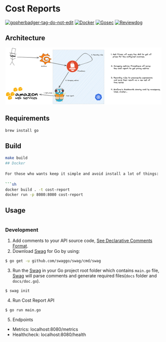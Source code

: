 # Cost Reports
<a href='https://github.com/jpoles1/gopherbadger' target='_blank'>![gopherbadger-tag-do-not-edit](https://img.shields.io/badge/Go%20Coverage-76%25-brightgreen.svg?longCache=true&style=flat)</a>
[![Docker](https://github.com/empathyco/platform-cost-report/actions/workflows/docker.yml/badge.svg)](https://github.com/empathyco/platform-cost-report/actions/workflows/docker.yml)
[![Gosec](https://github.com/empathyco/platform-cost-report/actions/workflows/gosec.yaml/badge.svg)](https://github.com/empathyco/platform-cost-report/actions/workflows/gosec.yaml)
[![Reviewdog](https://github.com/empathyco/platform-cost-report/actions/workflows/reviewdog.yml/badge.svg)](https://github.com/empathyco/platform-cost-report/actions/workflows/reviewdog.yml)
## Architecture
![](docs/diagram.png)
## Requirements

```sh
brew install go
```

## Build

```sh
make build
## Docker 

For those who wants keep it simple and avoid install a lot of things:

```sh
docker build . -t cost-report
docker run -p 8080:8080 cost-report
```

## Usage

```sh

```
### Development
1. Add comments to your API source code, [See Declarative Comments Format](https://swaggo.github.io/swaggo.io/declarative_comments_format/).
2. Download [Swag](https://github.com/swaggo/swag) for Go by using:
```sh
$ go get -u github.com/swaggo/swag/cmd/swag
```

3. Run the [Swag](https://github.com/swaggo/swag) in your Go project root folder which contains `main.go` file, [Swag](https://github.com/swaggo/swag) will parse comments and generate required files(`docs` folder and `docs/doc.go`).
```sh
$ swag init
```
4. Run Cost Report API 
```sh 
$ go run main.go
```


5. Endpoints

- Metrics: localhost:8080/metrics
- Healthcheck: localhost:8080/health
